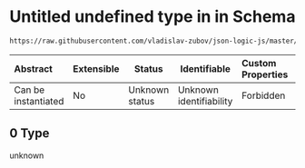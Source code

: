 # Untitled undefined type in in Schema

```txt
https://raw.githubusercontent.com/vladislav-zubov/json-logic-js/master/schemas/operators/misc/in.json#/examples/0
```




| Abstract            | Extensible | Status         | Identifiable            | Custom Properties | Additional Properties | Access Restrictions | Defined In                                                 |
| :------------------ | ---------- | -------------- | ----------------------- | :---------------- | --------------------- | ------------------- | ---------------------------------------------------------- |
| Can be instantiated | No         | Unknown status | Unknown identifiability | Forbidden         | Allowed               | none                | [in.json\*](operators/misc/in.json "open original schema") |

## 0 Type

unknown
